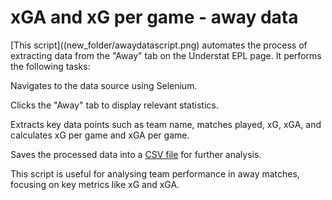 ﻿# xGA and xG per game - away data

[This script]((new_folder/awaydatascript.png) automates the process of extracting data from the "Away" tab on the Understat EPL page. It performs the following tasks:

Navigates to the data source using Selenium.

Clicks the "Away" tab to display relevant statistics.

Extracts key data points such as team name, matches played, xG, xGA, and calculates xG per game and xGA per game.

Saves the processed data into a [CSV file](new_folder/awaydatatable.png) for further analysis.

This script is useful for analysing team performance in away matches, focusing on key metrics like xG and xGA.
